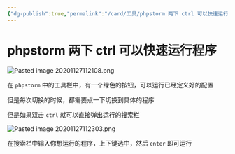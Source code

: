 ```yaml
---
{"dg-publish":true,"permalink":"/card/工具/phpstorm 两下 ctrl 可以快速运行程序/","tags":["phpstorm","ide","tools"],"noteIcon":"2","created":"2020-11-26T20:08:03+08:00","updated":"2024-03-19T11:19:05+08:00"}
---
```



# phpstorm 两下 ctrl 可以快速运行程序

![Pasted image 20201127112108.png](/img/user/attachs/Pasted%20image%2020201127112108.png)

在 `phpstorm` 中的工具栏中，有一个绿色的按钮，可以运行已经定义好的配置

但是每次切换的时候，都需要点一下切换到具体的程序

但是如果双击 `ctrl` 就可以直接弹出运行的搜索栏

![Pasted image 20201127112303.png](/img/user/attachs/Pasted%20image%2020201127112303.png)

在搜索栏中输入你想运行的程序，上下键选中，然后 `enter` 即可运行
